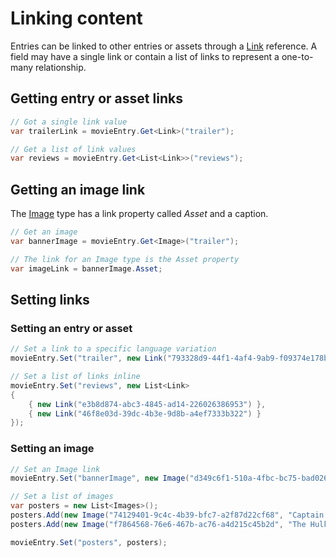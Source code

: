 # Linking content

Entries can be linked to other entries or assets through a [Link](/model/link.md) reference. A field may have a single link or contain a list of links to represent a one-to-many relationship.

## Getting entry or asset links

```cs
// Got a single link value
var trailerLink = movieEntry.Get<Link>("trailer");

// Get a list of link values
var reviews = movieEntry.Get<List<Link>>("reviews");
```

## Getting an image link

The [Image](/model/image.md) type has a link property called *Asset* and a caption.

```cs
// Get an image
var bannerImage = movieEntry.Get<Image>("trailer");

// The link for an Image type is the Asset property
var imageLink = bannerImage.Asset;
```

## Setting links

### Setting an entry or asset

```cs
// Set a link to a specific language variation
movieEntry.Set("trailer", new Link("793328d9-44f1-4af4-9ab9-f09374e178b7", "en-GB"));

// Set a list of links inline
movieEntry.Set("reviews", new List<Link>
{
    { new Link("e3b8d874-abc3-4845-ad14-226026386953") },
    { new Link("46f8e03d-39dc-4b3e-9d8b-a4ef7333b322") }
});
```

### Setting an image

```cs
// Set an Image link
movieEntry.Set("bannerImage", new Image("d349c6f1-510a-4fbc-bc75-bad026a229f0", "The Avengers"));

// Set a list of images
var posters = new List<Images>();
posters.Add(new Image("74129401-9c4c-4b39-bfc7-a2f87d22cf68", "Captain America"));
posters.Add(new Image("f7864568-76e6-467b-ac76-a4d215c45b2d", "The Hulk"));

movieEntry.Set("posters", posters);
```